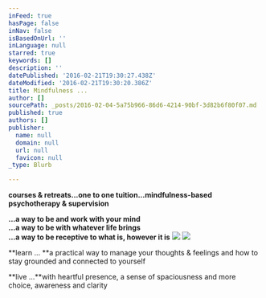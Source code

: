 ```yaml
---
inFeed: true
hasPage: false
inNav: false
isBasedOnUrl: ''
inLanguage: null
starred: true
keywords: []
description: ''
datePublished: '2016-02-21T19:30:27.438Z'
dateModified: '2016-02-21T19:30:20.386Z'
title: Mindfulness ...
author: []
sourcePath: _posts/2016-02-04-5a75b966-86d6-4214-90bf-3d82b6f80f07.md
published: true
authors: []
publisher:
  name: null
  domain: null
  url: null
  favicon: null
_type: Blurb

---
```

**courses & retreats...one to one tuition...mindfulness-based psychotherapy & supervision**

**...a way to be and work with your mind  
...a way to be with whatever life brings  
...a way to be receptive to what is, however it is**
![](https://s3-us-west-2.amazonaws.com/the-grid-img/p/6a0725150c27fcc49e60a44e60ed5fbb5050edc8.jpg)
![](https://the-grid-user-content.s3-us-west-2.amazonaws.com/d7304a82-7b87-4a24-a224-db0ec1bcef0e.jpg)

**learn ... **a practical way to manage your thoughts & feelings and how to stay grounded and connected to yourself 

**live ...**with heartful presence, a sense of spaciousness and  more choice, awareness and clarity